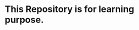 # This Repository is for learning purpose.
[repository]: https://github.com/jatinvats636/Learning.git
[webpage link]: https://jatinvats636.github.io/Learning/
